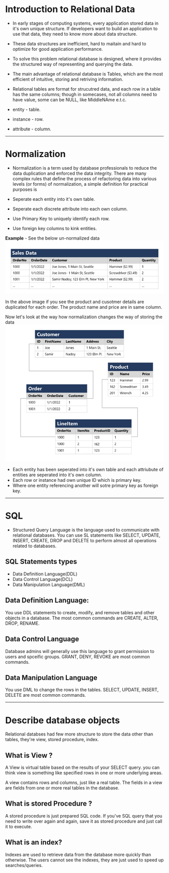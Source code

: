 # Introduction to Relational Data

- In early stages of computing systems, every application stored data in it's own unique structure. If developers want to build an application to use that data, they need to know more about data structure.
- These data structures are inefficient, hard to maitain and hard to optimize for good application performance.
- To solve this problem relational database is designed, where it provides the structured way of representing and querying the data.
- The main advantage of relational database is Tables, which are the most efficient of intuitive, storing and retriving information.
- Relational tables are format for strucutred data, and each row in a table has the same columns; though in somecases, not all columns need to have value, some can be NULL, like MiddleNAme e.t.c.

- entity - table.
- instance - row.
- attribute - column.

---

# Normalization

- Normalization is a term used by database professionals to reduce the data duplication and enforced the data integrity. There are many complex rules that define the process of refactoring data into various levels (or forms) of normalization, a simple definition for practical purposes is

- Seperate each entity into it's own table.
- Seperate each discrete attribute into each own column.
- Use Primary Key to uniquely identify each row.
- Use foreign key columns to kink entities.

**Example** - See the below un-normalized data
![alt text](./Images/unnormalized-data.png)

In the above image if you see the product and cusotmer details are duplicated for each order. The product name and price are in same column.

Now let's look at the way how normalization changes the way of storing the data
![alt text](./Images/normalized-data.png)

- Each entity has been seperated into it's own table and each attriubute of entities are seperated into it's own column.
- Each row or instance had own unique ID which is primary key.
- Where one entity referencing another will sotre primary key as foreign key.

---

# SQL

- Structured Query Language is the language used to communicate with relational databases. You can use SL statements like SELECT, UPDATE, INSERT, CREATE, DROP and DELETE to perform almost all operations related to databases.

## SQL Statements types

- Data Definition Language(DDL)
- Data Control Language(DCL)
- Data Manipulation Language(DML)

## Data Definition Language:

You use DDL statements to create, modify, and remove tables and other objects in a database. The most common commands are CREATE, ALTER, DROP, RENAME.

## Data Control Language

Database admins will generally use this language to grant permission to users and spceific groups. GRANT, DENY, REVOKE are most common commands.

## Data Manipulation Language

You use DML to change the rows in the tables. SELECT, UPDATE, INSERT, DELETE are most common commands.

---

# Describe database objects

Relational databses had few more structure to store the data other than tables, they're view, stored procedure, index.

## What is View ?

A View is virtual table based on the results of your SELECT query. you can think view is something like specified rows in one or more underlying areas.

A view contains rows and columns, just like a real table. The fields in a view are fields from one or more real tables in the database.

## What is stored Procedure ?

A stored procedure is just prepared SQL code. If you've SQL query that you need to write over again and again, save it as stored procedure and just call it to execute.

## What is an index?

Indexes are used to retrieve data from the database more quickly than otherwise. The users cannot see the indexes, they are just used to speed up searches/queries.
